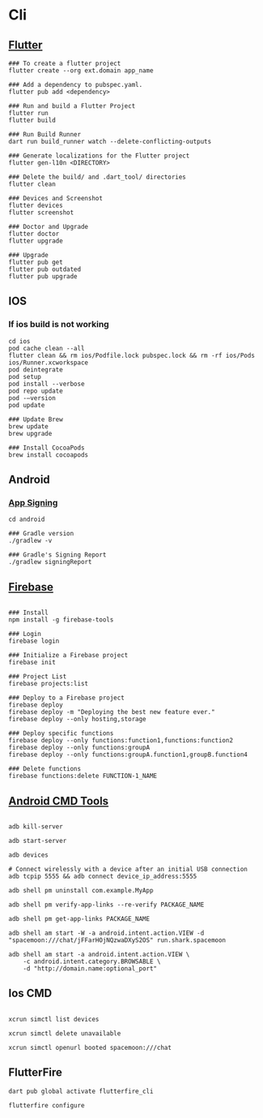 # Cli

## [Flutter](https://docs.flutter.dev/reference/flutter-cli)

```code
### To create a flutter project
flutter create --org ext.domain app_name

### Add a dependency to pubspec.yaml.
flutter pub add <dependency>

### Run and build a Flutter Project
flutter run
flutter build

### Run Build Runner
dart run build_runner watch --delete-conflicting-outputs

### Generate localizations for the Flutter project
flutter gen-l10n <DIRECTORY>

### Delete the build/ and .dart_tool/ directories
flutter clean

### Devices and Screenshot
flutter devices
flutter screenshot

### Doctor and Upgrade
flutter doctor
flutter upgrade

### Upgrade
flutter pub get
flutter pub outdated
flutter pub upgrade
```

## IOS

### If ios build is not working

```code
cd ios
pod cache clean --all
flutter clean && rm ios/Podfile.lock pubspec.lock && rm -rf ios/Pods ios/Runner.xcworkspace
pod deintegrate
pod setup
pod install --verbose
pod repo update
pod -–version
pod update

### Update Brew
brew update
brew upgrade

### Install CocoaPods
brew install cocoapods
```

## Android

### [App Signing](https://developers.google.com/android/guides/client-auth)

```code
cd android

### Gradle version
./gradlew -v

### Gradle's Signing Report
./gradlew signingReport

```

## [Firebase](https://firebase.google.com/docs/cli)

```code

### Install
npm install -g firebase-tools

### Login
firebase login

### Initialize a Firebase project
firebase init

### Project List
firebase projects:list

### Deploy to a Firebase project
firebase deploy
firebase deploy -m "Deploying the best new feature ever."
firebase deploy --only hosting,storage

### Deploy specific functions
firebase deploy --only functions:function1,functions:function2
firebase deploy --only functions:groupA
firebase deploy --only functions:groupA.function1,groupB.function4

### Delete functions
firebase functions:delete FUNCTION-1_NAME
```

## [Android CMD Tools](https://developer.android.com/tools/adb)

```code

adb kill-server

adb start-server

adb devices

# Connect wirelessly with a device after an initial USB connection
adb tcpip 5555 && adb connect device_ip_address:5555

adb shell pm uninstall com.example.MyApp

adb shell pm verify-app-links --re-verify PACKAGE_NAME

adb shell pm get-app-links PACKAGE_NAME

adb shell am start -W -a android.intent.action.VIEW -d "spacemoon:///chat/jFFarHOjNQzwaDXyS2OS" run.shark.spacemoon

adb shell am start -a android.intent.action.VIEW \
    -c android.intent.category.BROWSABLE \
    -d "http://domain.name:optional_port"

```

## Ios CMD

```code

xcrun simctl list devices

xcrun simctl delete unavailable

xcrun simctl openurl booted spacemoon:///chat

```

## FlutterFire

```code
dart pub global activate flutterfire_cli

flutterfire configure
```
